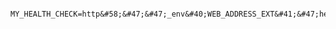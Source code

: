 <!-- layout:code post: env-vars_define-referenced-environment-variable -->

```

MY_HEALTH_CHECK=http&#58;&#47;&#47;_env&#40;WEB_ADDRESS_EXT&#41;&#47;health_check&#46;html

```
